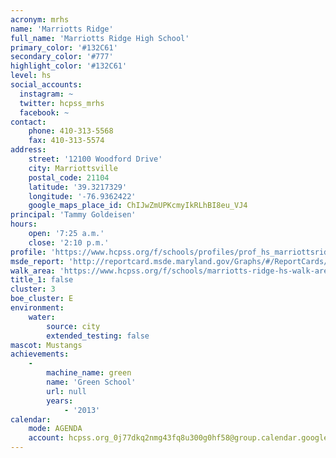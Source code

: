 ```yaml
---
acronym: mrhs
name: 'Marriotts Ridge'
full_name: 'Marriotts Ridge High School'
primary_color: '#132C61'
secondary_color: '#777'
highlight_color: '#132C61'
level: hs
social_accounts:
  instagram: ~
  twitter: hcpss_mrhs
  facebook: ~
contact:
    phone: 410-313-5568
    fax: 410-313-5574
address:
    street: '12100 Woodford Drive'
    city: Marriottsville
    postal_code: 21104
    latitude: '39.3217329'
    longitude: '-76.9362422'
    google_maps_place_id: ChIJwZmUPKcmyIkRLhBI8eu_VJ4
principal: 'Tammy Goldeisen'
hours:
    open: '7:25 a.m.'
    close: '2:10 p.m.'
profile: 'https://www.hcpss.org/f/schools/profiles/prof_hs_marriottsridge.pdf'
msde_report: 'http://reportcard.msde.maryland.gov/Graphs/#/ReportCards/ReportCardSchool/1//1/13/0308/'
walk_area: 'https://www.hcpss.org/f/schools/marriotts-ridge-hs-walk-area.pdf'
title_1: false
cluster: 3
boe_cluster: E
environment:
    water:
        source: city
        extended_testing: false
mascot: Mustangs
achievements:
    -
        machine_name: green
        name: 'Green School'
        url: null
        years:
            - '2013'
calendar:
    mode: AGENDA
    account: hcpss.org_0j77dkq2nmg43fq8u300g0hf58@group.calendar.google.com
---
```

